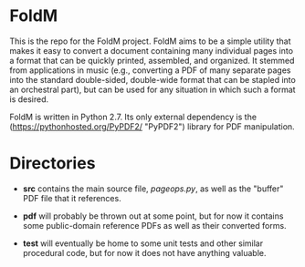 FoldM
=====

This is the repo for the FoldM project. FoldM aims to be a simple utility that
makes it easy to convert a document containing many individual pages into a
format that can be quickly printed, assembled, and organized. It stemmed from
applications in music (e.g., converting a PDF of many separate pages into the
standard double-sided, double-wide format that can be stapled into an orchestral
part), but can be used for any situation in which such a format is desired.

FoldM is written in Python 2.7. Its only external dependency is the
(https://pythonhosted.org/PyPDF2/ "PyPDF2") library for PDF manipulation.

Directories
===========

- **src** contains the main source file, _pageops.py_, as well as the "buffer"
  PDF
  file that it references.

- **pdf** will probably be thrown out at some point, but for now it contains
  some public-domain reference PDFs as well as their converted forms.

- **test** will eventually be home to some unit tests and other similar
  procedural code, but for now it does not have anything valuable.
